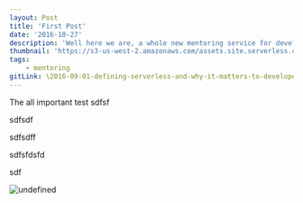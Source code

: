 ```yaml
---
layout: Post
title: 'First Post'
date: '2016-10-27'
description: 'Well here we are, a whole new mentoring service for developers new to the scene and whom have been around the block!'
thumbnail: 'https://s3-us-west-2.amazonaws.com/assets.site.serverless.com/blog/sls.png'
tags:
    - mentoring
gitLink: \2016-09-01-defining-serverless-and-why-it-matters-to-developers.md
---
```


The all important test
sdfsf

sdfsdf



sdfsdff



sdfsfdsfd


sdf

![undefined](content/DJI_0071.JPG)